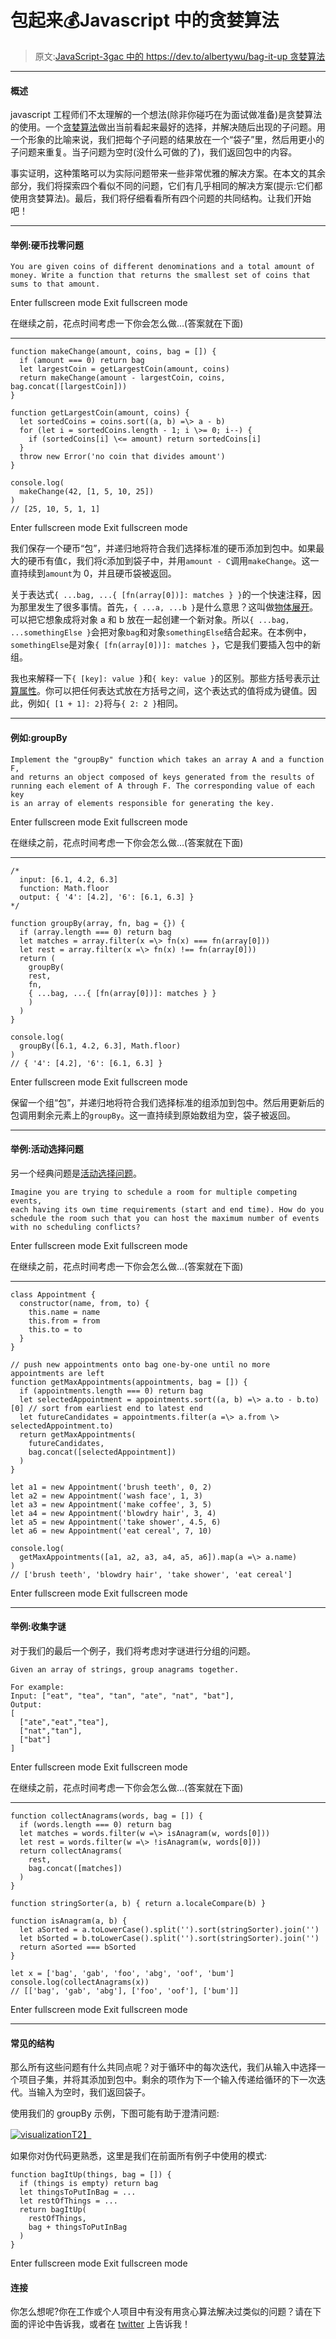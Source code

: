 # 包起来💰Javascript 中的贪婪算法

> 原文:[JavaScript-3gac 中的 https://dev.to/albertywu/bag-it-up 贪婪算法](https://dev.to/albertywu/bag-it-up--greedy-algorithms-in-javascript-3gac)

* * *

#### 概述

javascript 工程师们不太理解的一个想法(除非你碰巧在为面试做准备)是贪婪算法的使用。一个[贪婪算法](https://en.wikipedia.org/wiki/Greedy_algorithm)做出当前看起来最好的选择，并解决随后出现的子问题。用一个形象的比喻来说，我们把每个子问题的结果放在一个“袋子”里，然后用更小的子问题来重复。当子问题为空时(没什么可做的了)，我们返回包中的内容。

事实证明，这种策略可以为实际问题带来一些非常优雅的解决方案。在本文的其余部分，我们将探索四个看似不同的问题，它们有几乎相同的解决方案(提示:它们都使用贪婪算法)。最后，我们将仔细看看所有四个问题的共同结构。让我们开始吧！

* * *

#### 举例:硬币找零问题

```
You are given coins of different denominations and a total amount of 
money. Write a function that returns the smallest set of coins that 
sums to that amount. 
```

Enter fullscreen mode Exit fullscreen mode

在继续之前，花点时间考虑一下你会怎么做…(答案就在下面)

* * *

```
function makeChange(amount, coins, bag = []) {
  if (amount === 0) return bag
  let largestCoin = getLargestCoin(amount, coins)
  return makeChange(amount - largestCoin, coins, bag.concat([largestCoin]))
}

function getLargestCoin(amount, coins) {
  let sortedCoins = coins.sort((a, b) =\> a - b)
  for (let i = sortedCoins.length - 1; i \>= 0; i--) {
    if (sortedCoins[i] \<= amount) return sortedCoins[i]
  }
  throw new Error('no coin that divides amount')
}

console.log(
  makeChange(42, [1, 5, 10, 25])
)
// [25, 10, 5, 1, 1] 
```

Enter fullscreen mode Exit fullscreen mode

我们保存一个硬币“包”，并递归地将符合我们选择标准的硬币添加到包中。如果最大的硬币有值`C`，我们将`C`添加到袋子中，并用`amount - C`调用`makeChange`。这一直持续到`amount`为 0，并且硬币袋被返回。

关于表达式`{ ...bag, ...{ [fn(array[0])]: matches } }`的一个快速注释，因为那里发生了很多事情。首先，`{ ...a, ...b }`是什么意思？这叫做[物体展开](https://developer.mozilla.org/en-US/docs/Web/JavaScript/Reference/Operators/Spread_syntax#Spread_in_object_literals)。可以把它想象成将对象 a 和 b 放在一起创建一个新对象。所以`{ ...bag, ...somethingElse }`会把对象`bag`和对象`somethingElse`结合起来。在本例中，`somethingElse`是对象`{ [fn(array[0])]: matches }`，它是我们要插入包中的新组。

我也来解释一下`{ [key]: value }`和`{ key: value }`的区别。那些方括号表示[计算属性](https://developer.mozilla.org/en-US/docs/Web/JavaScript/Reference/Operators/Object_initializer#Computed_property_names)。你可以把任何表达式放在方括号之间，这个表达式的值将成为键值。因此，例如`{ [1 + 1]: 2}`将与`{ 2: 2 }`相同。

* * *

#### 例如:groupBy

```
Implement the "groupBy" function which takes an array A and a function F,
and returns an object composed of keys generated from the results of 
running each element of A through F. The corresponding value of each key 
is an array of elements responsible for generating the key. 
```

Enter fullscreen mode Exit fullscreen mode

在继续之前，花点时间考虑一下你会怎么做…(答案就在下面)

* * *

```
/*
  input: [6.1, 4.2, 6.3]
  function: Math.floor
  output: { '4': [4.2], '6': [6.1, 6.3] }
*/

function groupBy(array, fn, bag = {}) {
  if (array.length === 0) return bag
  let matches = array.filter(x =\> fn(x) === fn(array[0]))
  let rest = array.filter(x =\> fn(x) !== fn(array[0]))
  return (
    groupBy(
    rest,
    fn,
    { ...bag, ...{ [fn(array[0])]: matches } }
    )
  )
}

console.log(
  groupBy([6.1, 4.2, 6.3], Math.floor)
)
// { '4': [4.2], '6': [6.1, 6.3] } 
```

Enter fullscreen mode Exit fullscreen mode

保留一个组“包”，并递归地将符合我们选择标准的组添加到包中。然后用更新后的包调用剩余元素上的`groupBy`。这一直持续到原始数组为空，袋子被返回。

* * *

#### 举例:活动选择问题

另一个经典问题是[活动选择问题](https://en.wikipedia.org/wiki/Activity_selection_problem)。

```
Imagine you are trying to schedule a room for multiple competing events, 
each having its own time requirements (start and end time). How do you 
schedule the room such that you can host the maximum number of events 
with no scheduling conflicts? 
```

Enter fullscreen mode Exit fullscreen mode

在继续之前，花点时间考虑一下你会怎么做…(答案就在下面)

* * *

```
class Appointment {
  constructor(name, from, to) {
    this.name = name
    this.from = from
    this.to = to
  }
}

// push new appointments onto bag one-by-one until no more appointments are left
function getMaxAppointments(appointments, bag = []) {
  if (appointments.length === 0) return bag
  let selectedAppointment = appointments.sort((a, b) =\> a.to - b.to)[0] // sort from earliest end to latest end
  let futureCandidates = appointments.filter(a =\> a.from \> selectedAppointment.to)
  return getMaxAppointments(
    futureCandidates,
    bag.concat([selectedAppointment])
  )
}

let a1 = new Appointment('brush teeth', 0, 2)
let a2 = new Appointment('wash face', 1, 3)
let a3 = new Appointment('make coffee', 3, 5)
let a4 = new Appointment('blowdry hair', 3, 4)
let a5 = new Appointment('take shower', 4.5, 6)
let a6 = new Appointment('eat cereal', 7, 10)

console.log(
  getMaxAppointments([a1, a2, a3, a4, a5, a6]).map(a =\> a.name)
) 
// ['brush teeth', 'blowdry hair', 'take shower', 'eat cereal'] 
```

Enter fullscreen mode Exit fullscreen mode

* * *

#### 举例:收集字谜

对于我们的最后一个例子，我们将考虑对字谜进行分组的问题。

```
Given an array of strings, group anagrams together.

For example:
Input: ["eat", "tea", "tan", "ate", "nat", "bat"],
Output:
[
  ["ate","eat","tea"],
  ["nat","tan"],
  ["bat"]
] 
```

Enter fullscreen mode Exit fullscreen mode

在继续之前，花点时间考虑一下你会怎么做…(答案就在下面)

* * *

```
function collectAnagrams(words, bag = []) {
  if (words.length === 0) return bag
  let matches = words.filter(w =\> isAnagram(w, words[0]))
  let rest = words.filter(w =\> !isAnagram(w, words[0]))
  return collectAnagrams(
    rest,
    bag.concat([matches])
  )
}

function stringSorter(a, b) { return a.localeCompare(b) }

function isAnagram(a, b) {
  let aSorted = a.toLowerCase().split('').sort(stringSorter).join('')
  let bSorted = b.toLowerCase().split('').sort(stringSorter).join('')
  return aSorted === bSorted
}

let x = ['bag', 'gab', 'foo', 'abg', 'oof', 'bum']
console.log(collectAnagrams(x))
// [['bag', 'gab', 'abg'], ['foo', 'oof'], ['bum']] 
```

Enter fullscreen mode Exit fullscreen mode

* * *

#### 常见的结构

那么所有这些问题有什么共同点呢？对于循环中的每次迭代，我们从输入中选择一个项目子集，并将其添加到包中。剩余的项作为下一个输入传递给循环的下一次迭代。当输入为空时，我们返回袋子。

使用我们的 groupBy 示例，下图可能有助于澄清问题:

[![visualization](../Images/b32cadd9c508adeb1a20a89898ea87f1.png)T2】](https://res.cloudinary.com/practicaldev/image/fetch/s--9PpHA1OT--/c_limit%2Cf_auto%2Cfl_progressive%2Cq_auto%2Cw_880/https://user-images.githubusercontent.com/1920766/45563508-693f4680-b802-11e8-9891-1879d832b4ff.jpg)

如果你对伪代码更熟悉，这里是我们在前面所有例子中使用的模式:

```
function bagItUp(things, bag = []) {
  if (things is empty) return bag
  let thingsToPutInBag = ...
  let restOfThings = ...
  return bagItUp(
    restOfThings,
    bag + thingsToPutInBag
  ) 
} 
```

Enter fullscreen mode Exit fullscreen mode

#### 连接

你怎么想呢?你在工作或个人项目中有没有用贪心算法解决过类似的问题？请在下面的评论中告诉我，或者在 [twitter](https://twitter.com/albertywu) 上告诉我！